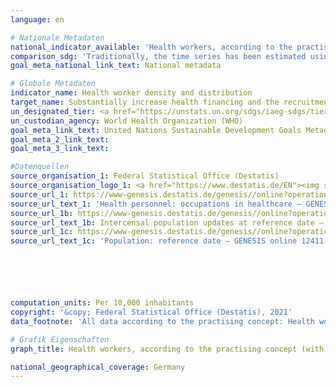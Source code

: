```yaml
---
language: en

# Nationale Metadaten
national_indicator_available: 'Health workers, according to the practising concept (with direct patient contact): <br> Medical doctors <br> Dentists <br> Nursing and midwifery personnel <br> Pharmacists'
comparison_sdg: 'Traditionally, the time series has been estimated using two measurements: density of physicians, and density of nursing and midwifery personnel. In the context of the SDG agenda, the dataset has been expanded to physicians, nursing personnel, midwifery personnel, dentistry personnel and pharmaceutical personnel. The dataset is planned to progressively expand to cover all health cadres. As long as the global metadata of the SDG indicator 3.c.1 are not completed, the time series "health workers" can not be considered as compliant. The four additional time series are listed as sub-indicators in the global metadata.'
goal_meta_national_link_text: National metadata

# Globale Metadaten
indicator_name: Health worker density and distribution
target_name: Substantially increase health financing and the recruitment, development, training and retention of the health workforce in developing countries, especially in least developed countries and small island developing States
un_designated_tier: <a href="https://unstats.un.org/sdgs/iaeg-sdgs/tier-classification/" title="Click here for more information on the UN tier classification.">Tier I</a>
un_custodian_agency: World Health Organization (WHO)
goal_meta_link_text: United Nations Sustainable Development Goals Metadata
goal_meta_2_link_text: 
goal_meta_3_link_text: 

#Datenquellen
source_organisation_1: Federal Statistical Office (Destatis)
source_organisation_logo_1: <a href="https://www.destatis.de/EN"><img src="https://g205sdgs.github.io/sdg-indicators/public/OrgImgEn/destatis.png" alt="Logo destatis" style="height:60px; width:148px" /></a>
source_url_1: https://www-genesis.destatis.de/genesis//online?operation=table&code=23621-0002&bypass=true&language=en
source_url_text_1: 'Health personnel: occupations in healthcare – GENESIS online 23621-0002'
source_url_1b: https://www-genesis.destatis.de/genesis//online?operation=table&code=12411-0003&bypass=true&language=en
source_url_text_1b: Intercensal population updates at reference date – GENESIS online 12411-0003
source_url_1c: https://www-genesis.destatis.de/genesis//online?operation=table&code=12411-0003&bypass=true&language=en
source_url_text_1c: 'Population: reference date – GENESIS online 12411-0003'






computation_units: Per 10,000 inhabitants
copyright: '&copy; Federal Statistical Office (Destatis), 2021'
data_footnote: 'All data according to the practising concept: Health workers who work in direct contact with patients. Nursing and midwifery personnel: 2018 preliminary data.'

# Grafik Eigenschaften
graph_title: Health workers, according to the practising concept (with direct patient contact)

national_geographical_coverage: Germany
---
```


<span></span>